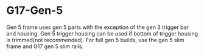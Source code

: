 # G17-Gen-5
Gen 5 frame uses gen 5 parts with the exception of the gen 3 trigger bar and housing.
Gen 5 trigger housing can be used if bottom of trigger housing is trimmed(not recommended).
For full gen 5 builds, use the gen 5 slim frame and G17 gen 5 slim rails.
